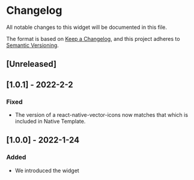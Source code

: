 # Changelog

All notable changes to this widget will be documented in this file.

The format is based on [Keep a Changelog](https://keepachangelog.com/en/1.0.0/), and this project adheres to [Semantic Versioning](https://semver.org/spec/v2.0.0.html).

## [Unreleased]

## [1.0.1] - 2022-2-2

### Fixed

-   The version of a react-native-vector-icons now matches that which is included in Native Template.

## [1.0.0] - 2022-1-24

### Added

-   We introduced the widget
